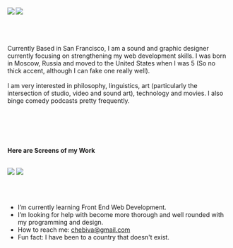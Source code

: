 ### 

<img  align="left" src="https://i.ibb.co/VQ0mtGR/git.png" >

<img align="center" src="https://media.giphy.com/media/aNEDbjEGn9y6CjgIJg/giphy.gif">
<br>
<br>
<br>
 
 
  <br>
 <br>
Currently Based in San Francisco, I am a sound and graphic designer currently focusing on strengthening my web development skills.
I was born in Moscow, Russia and moved to the United States when I was 5 (So no thick accent, although I can fake one really well). <br>
<br>
I am very interested in philosophy, linguistics, art (particularly the intersection of studio, video and sound art), technology and movies. I also binge comedy podcasts pretty frequently. 
 
<br><br><br><br>




**Here are Screens of my Work**
 
<br>
<img src="https://i.imgur.com/kquN97c.jpg">
<img src="https://i.imgur.com/Zuf8X00.jpeg">


<br><br>
-  I’m currently learning Front End Web Development.
-  I’m looking for help with become more thorough and well rounded with my programming and design. 
-  How to reach me: chebiva@gmail.com
-  Fun fact: I have been to a country that doesn't exist. 

<!--
**ichebotarev/ichebotarev** is a ✨ _special_ ✨ repository because its `README.md` (this file) appears on your GitHub profile.

<img width="333.75px" height="187.5px" src="https://media.giphy.com/media/LQiuNoMoM4iFWaJS9X/giphy.gif" ><img align="right" img width="333.75px" height="187.5px" src="https://media.giphy.com/media/aNEDbjEGn9y6CjgIJg/giphy.gif">

Here are some ideas to get you started:

- 🔭 I’m currently working on ...
- 🌱 I’m currently learning ...
- 👯 I’m looking to collaborate on ...
- 🤔 I’m looking for help with ...
- 💬 Ask me about ...
- 📫 How to reach me: ...
- 😄 Pronouns: ...
- ⚡ Fun fact: ...
-->
